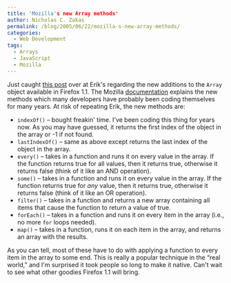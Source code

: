 ```yaml
---
title: 'Mozilla's new Array methods'
author: Nicholas C. Zakas
permalink: /blog/2005/06/22/mozilla-s-new-array-methods/
categories:
  - Web Development
tags:
  - Arrays
  - JavaScript
  - Mozilla
---
```

Just caught <a title="Array Extras" rel="external" href="http://erik.eae.net/archives/2005/06/05/17.53.19/">this post</a> over at Erik's regarding the new additions to the `Array` object available in Firefox 1.1. The Mozilla <a title="Core JavaScript 1.5 Reference:Objects:Array:Methods" rel="external" href="http://developer-test.mozilla.org/en/docs/Core_JavaScript_1.5_Reference:Objects:Array#Method_list">documentation</a> explains the new methods which many developers have probably been coding themselves for many years. At risk of repeating Erik, the new methods are:

  * `indexOf()` &#8211; bought freakin' time. I've been coding this thing for years now. As you may have guessed, it returns the first index of the object in the array or -1 if not found.
  * `lastIndexOf()` &#8211; same as above except returns the last index of the object in the array.
  * `every()` &#8211; takes in a function and runs it on every value in the array. If the function returns true for all values, then it returns true, otherwise it returns false (think of it like an AND operation).
  * `some()` &#8211; takes in a function and runs it on every value in the array. If the function returns true for *any* value, then it returns true, otherwise it returns false (think of it like an OR operation).
  * `filter()` &#8211; takes in a function and returns a new array containing all items that cause the function to return a value of true.
  * `forEach()` &#8211; takes in a function and runs it on every item in the array (i.e., no more `for` loops needed).
  * `map()` &#8211; takes in a function, runs it on each item in the array, and returns an array with the results.

As you can tell, most of these have to do with applying a function to every item in the array to some end. This is really a popular technique in the &#8220;real world,&#8221; and I'm surprised it took people so long to make it native. Can't wait to see what other goodies Firefox 1.1 will bring.
